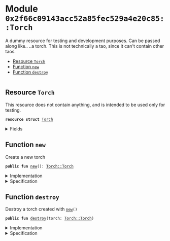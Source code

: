 
<a name="0x2f66c09143acc52a85fec529a4e20c85_Torch"></a>

# Module `0x2f66c09143acc52a85fec529a4e20c85::Torch`

A dummy resource for testing and development purposes.
Can be passed along like.. ..a torch.
This is not technically a tao, since it can't contain
other taos.


-  [Resource `Torch`](#0x2f66c09143acc52a85fec529a4e20c85_Torch_Torch)
-  [Function `new`](#0x2f66c09143acc52a85fec529a4e20c85_Torch_new)
-  [Function `destroy`](#0x2f66c09143acc52a85fec529a4e20c85_Torch_destroy)


<pre><code></code></pre>



<a name="0x2f66c09143acc52a85fec529a4e20c85_Torch_Torch"></a>

## Resource `Torch`

This resource does not contain anything, and is
intended to be used only for testing.


<pre><code><b>resource</b> <b>struct</b> <a href="Torch.md#0x2f66c09143acc52a85fec529a4e20c85_Torch">Torch</a>
</code></pre>



<details>
<summary>Fields</summary>


<dl>
<dt>
<code>dummy_field: bool</code>
</dt>
<dd>

</dd>
</dl>


</details>

<a name="0x2f66c09143acc52a85fec529a4e20c85_Torch_new"></a>

## Function `new`

Create a new torch


<pre><code><b>public</b> <b>fun</b> <a href="Torch.md#0x2f66c09143acc52a85fec529a4e20c85_Torch_new">new</a>(): <a href="Torch.md#0x2f66c09143acc52a85fec529a4e20c85_Torch_Torch">Torch::Torch</a>
</code></pre>



<details>
<summary>Implementation</summary>


<pre><code><b>public</b> <b>fun</b> <a href="Torch.md#0x2f66c09143acc52a85fec529a4e20c85_Torch_new">new</a>(): <a href="Torch.md#0x2f66c09143acc52a85fec529a4e20c85_Torch">Torch</a> {
    <a href="Torch.md#0x2f66c09143acc52a85fec529a4e20c85_Torch">Torch</a> {}
}
</code></pre>



</details>

<details>
<summary>Specification</summary>



<pre><code><b>aborts_if</b> <b>false</b>;
</code></pre>



</details>

<a name="0x2f66c09143acc52a85fec529a4e20c85_Torch_destroy"></a>

## Function `destroy`

Destroy a torch created with <code><a href="Torch.md#0x2f66c09143acc52a85fec529a4e20c85_Torch_new">new</a>()</code>


<pre><code><b>public</b> <b>fun</b> <a href="Torch.md#0x2f66c09143acc52a85fec529a4e20c85_Torch_destroy">destroy</a>(torch: <a href="Torch.md#0x2f66c09143acc52a85fec529a4e20c85_Torch_Torch">Torch::Torch</a>)
</code></pre>



<details>
<summary>Implementation</summary>


<pre><code><b>public</b> <b>fun</b> <a href="Torch.md#0x2f66c09143acc52a85fec529a4e20c85_Torch_destroy">destroy</a>(torch: <a href="Torch.md#0x2f66c09143acc52a85fec529a4e20c85_Torch">Torch</a>) {
    <b>let</b> <a href="Torch.md#0x2f66c09143acc52a85fec529a4e20c85_Torch">Torch</a> {} = torch;
}
</code></pre>



</details>

<details>
<summary>Specification</summary>



<pre><code><b>aborts_if</b> <b>false</b>;
</code></pre>



</details>
